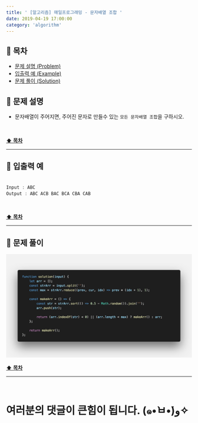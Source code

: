 ```yaml
---
title: ' [알고리즘] 매일프로그래밍 - 문자배열 조합 '
date: 2019-04-19 17:00:00
category: 'algorithm'
---
```


## **💎 목차**
  * [문제 설명 (Problem)](#-문제-설명)
  * [입출력 예 (Example)](#-입출력-예)
  * [문제 풀이 (Solution)](#-문제-풀이)


## **📕 문제 설명**

- 문자배열이 주어지면, 주어진 문자로 만들수 있는 `모든 문자배열 조합`을 구하시오.

<br />

**[⬆ 목차](#-목차)**

---

## **📙 입출력 예**

```js

Input : ABC
Output : ABC ACB BAC BCA CBA CAB

```

<br />

**[⬆ 목차](#-목차)**

---

## **📘 문제 풀이**

![](../../../../assets/algorithm/everyday/everyday.4.solution.png)
<br />

**[⬆ 목차](#-목차)**

---

<br />

# 여러분의 댓글이 큰힘이 됩니다. (๑•̀ㅂ•́)و✧
